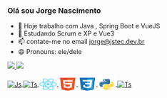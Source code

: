 ### Olá sou Jorge Nascimento

- 🔭 Hoje trabalho com Java , Spring Boot e VueJS
- 🌱 Estudando Scrum e XP e Vue3
- 📫 contate-me no email jorge@jstec.dev.br
- 😄 Pronouns: ele/dele

<div>
  <a href="https://beacons.ai/JS-Nascimento">
  <img height="180em" src="https://github-readme-stats.vercel.app/api?username=JS-Nascimento&show_icons=true&theme=dark&include_all_commits=true&count_private=true"/>
  <img height="180em" src="https://github-readme-stats.vercel.app/api/top-langs/?username=JS-Nascimento&layout=compact&langs_count=16&theme=dark"/>
</div>

  <div style="display: inline_block"><br>
  <img align="center" alt="Js" height="30" width="40" src="https://raw.githubusercontent.com/devicons/devicon/master/icons/javascript/java-plain.svg">
  <img align="center" alt="Ts" height="30" width="40" src="https://raw.githubusercontent.com/devicons/devicon/master/icons/typescript/javascript-plain.svg">
  <img align="center" alt="React" height="30" width="40" src="https://raw.githubusercontent.com/devicons/devicon/master/icons/react/react-original.svg">
  <img align="center" alt="HTML" height="30" width="40" src="https://raw.githubusercontent.com/devicons/devicon/master/icons/html5/html5-original.svg">
  <img align="center" alt="CSS" height="30" width="40" src="https://raw.githubusercontent.com/devicons/devicon/master/icons/css3/css3-original.svg">
  <img align="center" alt="Python" height="30" width="40" src="https://raw.githubusercontent.com/devicons/devicon/master/icons/python/python-original.svg">
  <img align="center" alt="Ts" height="30" width="40" src="https://raw.githubusercontent.com/devicons/devicon/master/icons/csharp/typescript-plain.svg">
  
</div>
